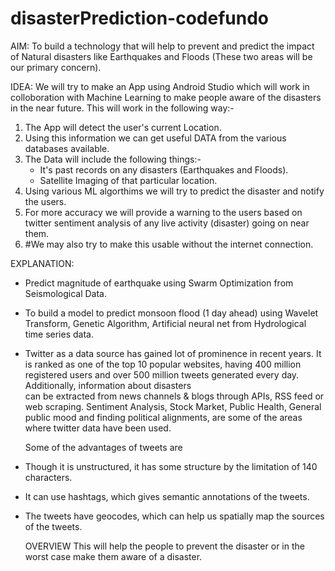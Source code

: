 # disasterPrediction-codefundo

AIM:
To build a technology that will help to prevent and predict the impact of Natural disasters like Earthquakes and Floods (These two areas will be our primary concern).

IDEA:
We will try to make an App using Android Studio which will work in colloboration with Machine Learning to make people aware of the disasters in the near future.
This will work in the following way:-
  1)	The App will detect the user's current Location.
  2)	Using this information we can get useful DATA from the various databases available.
  3)	The Data will include the following things:-
		   - It's past records on any disasters (Earthquakes and Floods).
		   - Satellite Imaging of that particular location.
  4)	Using various ML algorthims we will try to predict the disaster and notify the users.
  5)	For more accuracy we will provide a warning to the users based on twitter sentiment analysis of any live activity (disaster) going 	   on near them.
  6)	#We may also try to make this usable without the internet connection.
  
  EXPLANATION:
 - Predict magnitude of earthquake using Swarm Optimization from Seismological Data.   
 - To build a model to predict monsoon flood (1 day ahead) using Wavelet Transform, Genetic Algorithm, Artificial neural net 
   from Hydrological time series data. 
 - Twitter as a data source has gained lot of prominence in recent years. It is ranked as one of the top 10 popular 
   websites, having 400 million registered users and over 500 million tweets generated every day. Additionally, information about disasters      
   can be extracted from news channels & blogs through APIs, RSS feed or web scraping.
   Sentiment Analysis, Stock Market, Public Health, General public mood and finding political alignments, are some of the areas where
   twitter data have been used.
   
   Some of the advantages of tweets are 	
 - Though it is unstructured,  it has some structure by the limitation of 140 characters.
 - It can use hashtags, which gives semantic annotations of the tweets. 
 - The tweets have geocodes, which can help us spatially map the sources of the tweets. 
  

	OVERVIEW
	This will help the people to prevent the disaster or in the worst case make them aware of a disaster.
